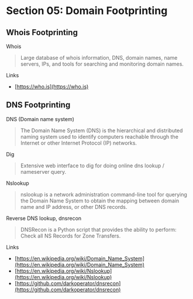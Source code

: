 # Section 05: Domain Footprinting

## Whois Footprinting
Whois
> Large database of whois information, DNS, domain names, name servers, IPs, and tools for searching and monitoring domain names.

Links
- [https://who.is](https://who.is)

## DNS Footprinting
DNS (Domain name system)
> The Domain Name System (DNS) is the hierarchical and distributed naming system used to identify computers reachable through the Internet or other Internet Protocol (IP) networks.

Dig
> Extensive web interface to dig for doing online dns lookup / nameserver query.

Nslookup
> nslookup is a network administration command-line tool for querying the Domain Name System to obtain the mapping between domain name and IP address, or other DNS records.

Reverse DNS lookup, dnsrecon
> DNSRecon is a Python script that provides the ability to perform: Check all NS Records for Zone Transfers.

Links
- [https://en.wikipedia.org/wiki/Domain_Name_System](https://en.wikipedia.org/wiki/Domain_Name_System)
- [https://en.wikipedia.org/wiki/Nslookup](https://en.wikipedia.org/wiki/Nslookup)
- [https://github.com/darkoperator/dnsrecon](https://github.com/darkoperator/dnsrecon)
